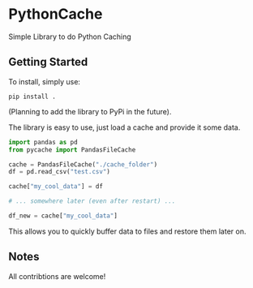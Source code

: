 # PythonCache

Simple Library to do Python Caching

## Getting Started

To install, simply use:

```
pip install .
```

(Planning to add the library to PyPi in the future).

The library is easy to use, just load a cache and provide it some data.

```python
import pandas as pd
from pycache import PandasFileCache

cache = PandasFileCache("./cache_folder")
df = pd.read_csv("test.csv")

cache["my_cool_data"] = df

# ... somewhere later (even after restart) ...

df_new = cache["my_cool_data"]
```

This allows you to quickly buffer data to files and restore them later on.

## Notes

All contribtions are welcome!
